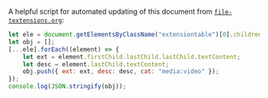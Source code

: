 A helpful script for automated updating of this document from [`file-textensions.org`](https://www.file-extensions.org/):

```js
let ele = document.getElementsByClassName("extensiontable")[0].children[0].children;
let obj = [];
[...ele].forEach((element) => {
    let ext = element.firstChild.lastChild.lastChild.textContent;
    let desc = element.lastChild.textContent;
    obj.push({ ext: ext, desc: desc, cat: "media:video" });
});
console.log(JSON.stringify(obj));
```
